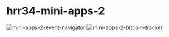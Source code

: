 # hrr34-mini-apps-2
![mini-apps-2-event-navigator](https://github.com/vintg/hrr34-mini-apps-2/blob/master/challenge_1/eventnavigator.jpg)
![mini-apps-2-bitcoin-tracker](https://github.com/vintg/hrr34-mini-apps-2/blob/master/challenge_2/cryptotracker.jpg)
